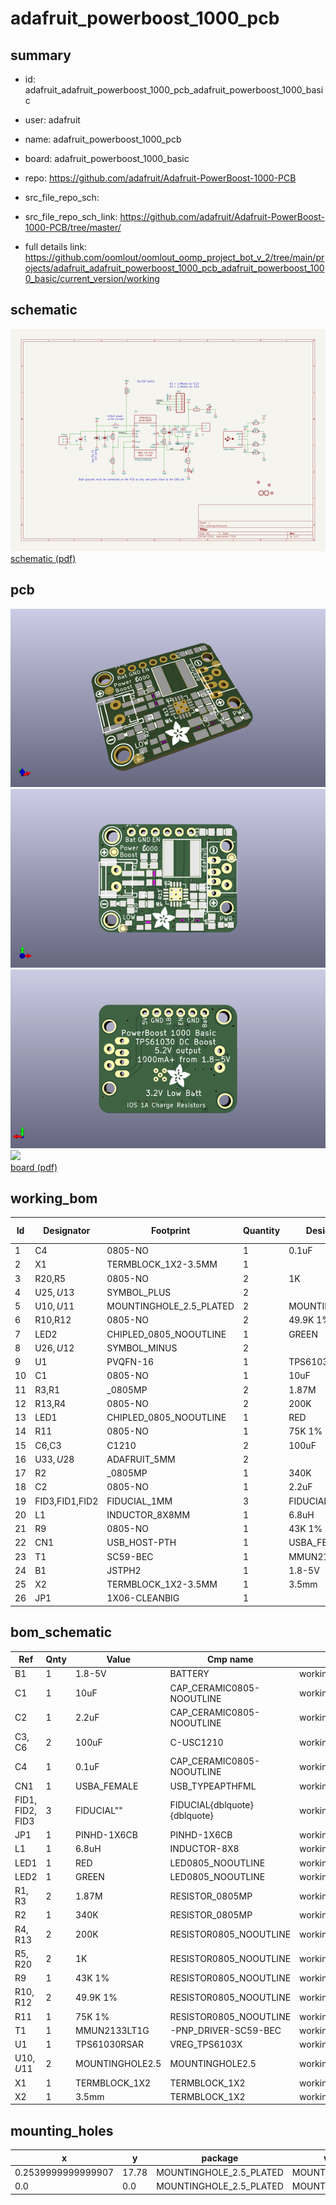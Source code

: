 # adafruit_powerboost_1000_pcb
 
## summary 
* id: adafruit_adafruit_powerboost_1000_pcb_adafruit_powerboost_1000_basic
* user: adafruit
* name: adafruit_powerboost_1000_pcb
* board: adafruit_powerboost_1000_basic
* repo: https://github.com/adafruit/Adafruit-PowerBoost-1000-PCB



* src_file_repo_sch: 
* src_file_repo_sch_link: https://github.com/adafruit/Adafruit-PowerBoost-1000-PCB/tree/master/
* full details link: https://github.com/oomlout/oomlout_oomp_project_bot_v_2/tree/main/projects/adafruit_adafruit_powerboost_1000_pcb_adafruit_powerboost_1000_basic/current_version/working  

## schematic  
![](working_schematic_600.png)  
[schematic (pdf)](working_schematic.pdf)  

## pcb  
![](working_3d_600.png) 
![](working_3d_front_600.png)  
![](working_3d_back_600.png)  
![](working_600.png)  
[board (pdf)](working.pdf)  

## working_bom
| Id | Designator | Footprint | Quantity | Designation | Supplier and ref |  | None | 
| --- | --- | --- | --- | --- | --- | --- | --- | 
| 1 | C4 | 0805-NO | 1 | 0.1uF |  |  | [''] | 
| 2 | X1 | TERMBLOCK_1X2-3.5MM | 1 |  |  |  | [''] | 
| 3 | R20,R5 | 0805-NO | 2 | 1K |  |  | [''] | 
| 4 | U$25,U$13 | SYMBOL_PLUS | 2 |  |  |  | [''] | 
| 5 | U$10,U$11 | MOUNTINGHOLE_2.5_PLATED | 2 | MOUNTINGHOLE2.5 |  |  | [''] | 
| 6 | R10,R12 | 0805-NO | 2 | 49.9K 1% |  |  | [''] | 
| 7 | LED2 | CHIPLED_0805_NOOUTLINE | 1 | GREEN |  |  | [''] | 
| 8 | U$26,U$12 | SYMBOL_MINUS | 2 |  |  |  | [''] | 
| 9 | U1 | PVQFN-16 | 1 | TPS61030RSAR |  |  | [''] | 
| 10 | C1 | 0805-NO | 1 | 10uF |  |  | [''] | 
| 11 | R3,R1 | _0805MP | 2 | 1.87M |  |  | [''] | 
| 12 | R13,R4 | 0805-NO | 2 | 200K |  |  | [''] | 
| 13 | LED1 | CHIPLED_0805_NOOUTLINE | 1 | RED |  |  | [''] | 
| 14 | R11 | 0805-NO | 1 | 75K 1% |  |  | [''] | 
| 15 | C6,C3 | C1210 | 2 | 100uF |  |  | [''] | 
| 16 | U$33,U$28 | ADAFRUIT_5MM | 2 |  |  |  | [''] | 
| 17 | R2 | _0805MP | 1 | 340K |  |  | [''] | 
| 18 | C2 | 0805-NO | 1 | 2.2uF |  |  | [''] | 
| 19 | FID3,FID1,FID2 | FIDUCIAL_1MM | 3 | FIDUCIAL" |  |  | [''] | 
| 20 | L1 | INDUCTOR_8X8MM | 1 | 6.8uH |  |  | [''] | 
| 21 | R9 | 0805-NO | 1 | 43K 1% |  |  | [''] | 
| 22 | CN1 | USB_HOST-PTH | 1 | USBA_FEMALE |  |  | [''] | 
| 23 | T1 | SC59-BEC | 1 | MMUN2133LT1G |  |  | [''] | 
| 24 | B1 | JSTPH2 | 1 | 1.8-5V |  |  | [''] | 
| 25 | X2 | TERMBLOCK_1X2-3.5MM | 1 | 3.5mm |  |  | [''] | 
| 26 | JP1 | 1X06-CLEANBIG | 1 |  |  |  | [''] | 


## bom_schematic
| Ref | Qnty | Value | Cmp name | Footprint | Description | Vendor | DNP | 
| --- | --- | --- | --- | --- | --- | --- | --- | 
| B1 | 1 | 1.8-5V | BATTERY | working:JSTPH2 |  |  |  | 
| C1 | 1 | 10uF | CAP_CERAMIC0805-NOOUTLINE | working:0805-NO |  |  |  | 
| C2 | 1 | 2.2uF | CAP_CERAMIC0805-NOOUTLINE | working:0805-NO |  |  |  | 
| C3, C6 | 2 | 100uF | C-USC1210 | working:C1210 |  |  |  | 
| C4 | 1 | 0.1uF | CAP_CERAMIC0805-NOOUTLINE | working:0805-NO |  |  |  | 
| CN1 | 1 | USBA_FEMALE | USB_TYPEAPTHFML | working:USB_HOST-PTH |  |  |  | 
| FID1, FID2, FID3 | 3 | FIDUCIAL"" | FIDUCIAL{dblquote}{dblquote} | working:FIDUCIAL_1MM |  |  |  | 
| JP1 | 1 | PINHD-1X6CB | PINHD-1X6CB | working:1X06-CLEANBIG |  |  |  | 
| L1 | 1 | 6.8uH | INDUCTOR-8X8 | working:INDUCTOR_8X8MM |  |  |  | 
| LED1 | 1 | RED | LED0805_NOOUTLINE | working:CHIPLED_0805_NOOUTLINE |  |  |  | 
| LED2 | 1 | GREEN | LED0805_NOOUTLINE | working:CHIPLED_0805_NOOUTLINE |  |  |  | 
| R1, R3 | 2 | 1.87M | RESISTOR_0805MP | working:_0805MP |  |  |  | 
| R2 | 1 | 340K | RESISTOR_0805MP | working:_0805MP |  |  |  | 
| R4, R13 | 2 | 200K | RESISTOR0805_NOOUTLINE | working:0805-NO |  |  |  | 
| R5, R20 | 2 | 1K | RESISTOR0805_NOOUTLINE | working:0805-NO |  |  |  | 
| R9 | 1 | 43K 1% | RESISTOR0805_NOOUTLINE | working:0805-NO |  |  |  | 
| R10, R12 | 2 | 49.9K 1% | RESISTOR0805_NOOUTLINE | working:0805-NO |  |  |  | 
| R11 | 1 | 75K 1% | RESISTOR0805_NOOUTLINE | working:0805-NO |  |  |  | 
| T1 | 1 | MMUN2133LT1G | -PNP_DRIVER-SC59-BEC | working:SC59-BEC |  |  |  | 
| U1 | 1 | TPS61030RSAR | VREG_TPS6103X | working:PVQFN-16 |  |  |  | 
| U$10, U$11 | 2 | MOUNTINGHOLE2.5 | MOUNTINGHOLE2.5 | working:MOUNTINGHOLE_2.5_PLATED |  |  |  | 
| X1 | 1 | TERMBLOCK_1X2 | TERMBLOCK_1X2 | working:TERMBLOCK_1X2-3.5MM |  |  |  | 
| X2 | 1 | 3.5mm | TERMBLOCK_1X2 | working:TERMBLOCK_1X2-3.5MM |  |  |  | 


## mounting_holes
| x | y | package | value | ref | size | 
| --- | --- | --- | --- | --- | --- | 
| 0.2539999999999907 | 17.78 | MOUNTINGHOLE_2.5_PLATED | MOUNTINGHOLE2.5 | U$10 | m3 | 
| 0.0 | 0.0 | MOUNTINGHOLE_2.5_PLATED | MOUNTINGHOLE2.5 | U$11 | m3 | 


